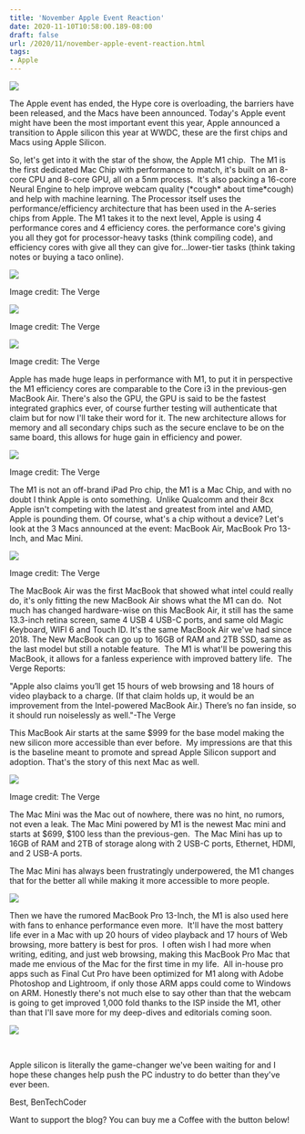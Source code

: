 ```yaml
---
title: 'November Apple Event Reaction'
date: 2020-11-10T10:58:00.189-08:00
draft: false
url: /2020/11/november-apple-event-reaction.html
tags: 
- Apple
---
```


[![](https://1.bp.blogspot.com/-dZ57VmhkDg8/X6ri1fn56LI/AAAAAAAALN4/sE5pJFdrJTwd6RM5Gfua0zY9v-Up6C_jgCNcBGAsYHQ/w320-h213/Screen_Shot_2020_11_10_at_1.07.05_PM.0.webp)](https://1.bp.blogspot.com/-dZ57VmhkDg8/X6ri1fn56LI/AAAAAAAALN4/sE5pJFdrJTwd6RM5Gfua0zY9v-Up6C_jgCNcBGAsYHQ/s1820/Screen_Shot_2020_11_10_at_1.07.05_PM.0.webp)

  

The Apple event has ended, the Hype core is overloading, the barriers have been released, and the Macs have been announced. Today's Apple event might have been the most important event this year, Apple announced a transition to Apple silicon this year at WWDC, these are the first chips and Macs using Apple Silicon.

So, let's get into it with the star of the show, the Apple M1 chip.  The M1 is the first dedicated Mac Chip with performance to match, it's built on an 8-core CPU and 8-core GPU, all on a 5nm process.  It's also packing a 16-core Neural Engine to help improve webcam quality (\*cough\* about time\*cough) and help with machine learning. The Processor itself uses the performance/efficiency architecture that has been used in the A-series chips from Apple. The M1 takes it to the next level, Apple is using 4 performance cores and 4 efficiency cores. the performance core's giving you all they got for processor-heavy tasks (think compiling code), and efficiency cores with give all they can give for...lower-tier tasks (think taking notes or buying a taco online).  

  

[![](https://lh3.googleusercontent.com/-WKwmPk_CYpM/X6ru-lqo5JI/AAAAAAAALOM/hYIh-mM4ruwzdOKuXHGJqqKDo4hd2yI4ACNcBGAsYHQ/w640-h416/image.png)](https://lh3.googleusercontent.com/-WKwmPk_CYpM/X6ru-lqo5JI/AAAAAAAALOM/hYIh-mM4ruwzdOKuXHGJqqKDo4hd2yI4ACNcBGAsYHQ/image.png)

Image credit: The Verge

[![](https://lh3.googleusercontent.com/-G6f_NtiVOc8/X6rvC4QEz6I/AAAAAAAALOU/PqI5rtcCSTUSMMtqYwNnO6g9iGTepnFLwCNcBGAsYHQ/w640-h360/image.png)](https://lh3.googleusercontent.com/-G6f_NtiVOc8/X6rvC4QEz6I/AAAAAAAALOU/PqI5rtcCSTUSMMtqYwNnO6g9iGTepnFLwCNcBGAsYHQ/image.png)

Image credit: The Verge

[![](https://lh3.googleusercontent.com/-eQSFKBeGu5U/X6rvHQPhwsI/AAAAAAAALOY/UdWr_h5nFHojb--zikNUiH-_k0HupYxmQCNcBGAsYHQ/w640-h436/image.png)](https://lh3.googleusercontent.com/-eQSFKBeGu5U/X6rvHQPhwsI/AAAAAAAALOY/UdWr_h5nFHojb--zikNUiH-_k0HupYxmQCNcBGAsYHQ/image.png)

Image credit: The Verge

  

Apple has made huge leaps in performance with M1, to put it in perspective the M1 efficiency cores are comparable to the Core i3 in the previous-gen MacBook Air. There's also the GPU, the GPU is said to be the fastest integrated graphics ever, of course further testing will authenticate that claim but for now I'll take their word for it. The new architecture allows for memory and all secondary chips such as the secure enclave to be on the same board, this allows for huge gain in efficiency and power. 

  

[![](https://lh3.googleusercontent.com/-mG2KBN6m8lE/X6rvcVuWX1I/AAAAAAAALOo/gfL2zAlAuHYcDOhs2oNCcIQ-J74JMixugCNcBGAsYHQ/w640-h360/image.png)](https://lh3.googleusercontent.com/-mG2KBN6m8lE/X6rvcVuWX1I/AAAAAAAALOo/gfL2zAlAuHYcDOhs2oNCcIQ-J74JMixugCNcBGAsYHQ/image.png)

Image credit: The Verge

  

The M1 is not an off-brand iPad Pro chip, the M1 is a Mac Chip, and with no doubt I think Apple is onto something.  Unlike Qualcomm and their 8cx Apple isn't competing with the latest and greatest from intel and AMD, Apple is pounding them. Of course, what's a chip without a device? Let's look at the 3 Macs announced at the event: MacBook Air, MacBook Pro 13-Inch, and Mac Mini.

[![](https://lh3.googleusercontent.com/-EAK8SXIDzZI/X6rvvgcTUbI/AAAAAAAALOw/wgzprJoEv5w4mbe7liGDUWLEfTsOxBOuACNcBGAsYHQ/w640-h426/image.png)](https://lh3.googleusercontent.com/-EAK8SXIDzZI/X6rvvgcTUbI/AAAAAAAALOw/wgzprJoEv5w4mbe7liGDUWLEfTsOxBOuACNcBGAsYHQ/image.png)

Image credit: The Verge

  

The MacBook Air was the first MacBook that showed what intel could really do, it's only fitting the new MacBook Air shows what the M1 can do.  Not much has changed hardware-wise on this MacBook Air, it still has the same 13.3-inch retina screen, same 4 USB 4 USB-C ports, and same old Magic Keyboard, WIFI 6 and Touch ID. It's the same MacBook Air we've had since 2018. The New MacBook can go up to 16GB of RAM and 2TB SSD, same as the last model but still a notable feature.  The M1 is what'll be powering this MacBook, it allows for a fanless experience with improved battery life.  The Verge Reports:

"Apple also claims you’ll get 15 hours of web browsing and 18 hours of video playback to a charge. (If that claim holds up, it would be an improvement from the Intel-powered MacBook Air.) There’s no fan inside, so it should run noiselessly as well."-The Verge

This MacBook Air starts at the same $999 for the base model making the new silicon more accessible than ever before.  My impressions are that this is the baseline meant to promote and spread Apple Silicon support and adoption. That's the story of this next Mac as well.

  

[![](https://lh3.googleusercontent.com/-YTrPXWdfe6Y/X6r2xq52aOI/AAAAAAAALPA/2uByKA3O6t8_lqtoQCHUfe8QossDZdz2gCNcBGAsYHQ/w640-h426/image.png)](https://lh3.googleusercontent.com/-YTrPXWdfe6Y/X6r2xq52aOI/AAAAAAAALPA/2uByKA3O6t8_lqtoQCHUfe8QossDZdz2gCNcBGAsYHQ/image.png)

Image credit: The Verge  
  

The Mac Mini was the Mac out of nowhere, there was no hint, no rumors, not even a leak. The Mac Mini powered by M1 is the newest Mac mini and starts at $699, $100 less than the previous-gen.  The Mac Mini has up to 16GB of RAM and 2TB of storage along with 2 USB-C ports, Ethernet, HDMI, and 2 USB-A ports. 

The Mac Mini has always been frustratingly underpowered, the M1 changes that for the better all while making it more accessible to more people.

  

[![](https://lh3.googleusercontent.com/-QGbRhWBi0vY/X6r8rjfGhsI/AAAAAAAALPM/vIrhVBg20tEoErR2UDbKRAbVRC_Qq7itwCNcBGAsYHQ/w640-h360/image.png)](https://lh3.googleusercontent.com/-QGbRhWBi0vY/X6r8rjfGhsI/AAAAAAAALPM/vIrhVBg20tEoErR2UDbKRAbVRC_Qq7itwCNcBGAsYHQ/image.png)

  

Then we have the rumored MacBook Pro 13-Inch, the M1 is also used here with fans to enhance performance even more.  It'll have the most battery life ever in a Mac with up 20 hours of video playback and 17 hours of Web browsing, more battery is best for pros.  I often wish I had more when writing, editing, and just web browsing, making this MacBook Pro Mac that made me envious of the Mac for the first time in my life.  All in-house pro apps such as Final Cut Pro have been optimized for M1 along with Adobe Photoshop and Lightroom, if only those ARM apps could come to Windows on ARM. Honestly there's not much else to say other than that the webcam is going to get improved 1,000 fold thanks to the ISP inside the M1, other than that I'll save more for my deep-dives and editorials coming soon.  

  

[![](https://lh3.googleusercontent.com/-F-etCkAjJZ4/X6r-J_zwCtI/AAAAAAAALPY/cMyFd7Im4gMTZwoqZxd7pyJertTDrZERQCNcBGAsYHQ/w640-h360/image.png)](https://lh3.googleusercontent.com/-F-etCkAjJZ4/X6r-J_zwCtI/AAAAAAAALPY/cMyFd7Im4gMTZwoqZxd7pyJertTDrZERQCNcBGAsYHQ/image.png)

  
 

Apple silicon is literally the game-changer we've been waiting for and I hope these changes help push the PC industry to do better than they've ever been.  

Best, BenTechCoder

  

Want to support the blog? You can buy me a Coffee with the button below!